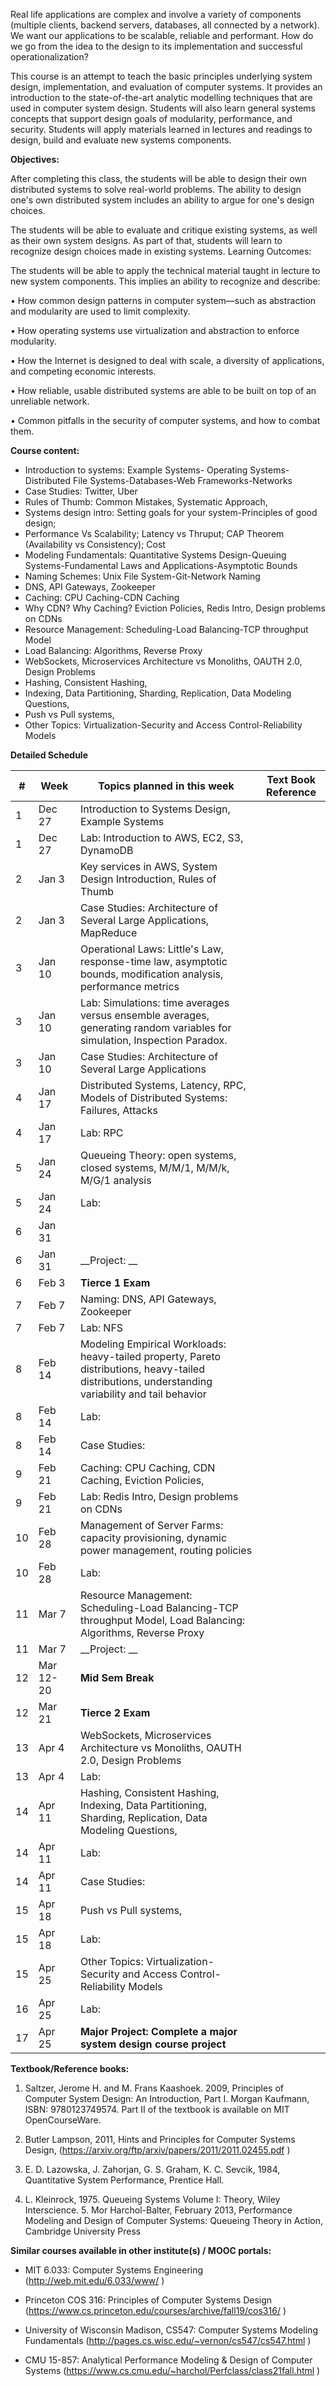 Real life applications are complex and involve a variety of components (multiple clients, backend servers, databases, all connected by a network). We want our applications to be scalable, reliable and performant. How do we go from the idea to the design to its implementation and successful operationalization?

This course is an attempt to teach the basic principles underlying system design, implementation, and evaluation of computer systems. It provides an introduction to the state-of-the-art analytic modelling techniques that are used in computer system design. Students will also learn general systems concepts that support design goals of modularity, performance, and security. Students will apply materials learned in lectures and readings to design, build and evaluate new systems components.

__Objectives:__

After completing this class, the students will be able to design their own distributed systems to
solve real-world problems. The ability to design one's own distributed system includes an ability
to argue for one's design choices.

The students will be able to evaluate and critique existing systems, as well as their own system
designs. As part of that, students will learn to recognize design choices made in existing systems.
Learning Outcomes:

The students will be able to apply the technical material taught in lecture to new system
components. This implies an ability to recognize and describe:

• How common design patterns in computer system—such as abstraction and modularity are used to limit complexity.

• How operating systems use virtualization and abstraction to enforce modularity.

• How the Internet is designed to deal with scale, a diversity of applications, and competing economic interests.

• How reliable, usable distributed systems are able to be built on top of an unreliable network.

• Common pitfalls in the security of computer systems, and how to combat them.


__Course content:__

* Introduction to systems: Example Systems- Operating Systems-Distributed File Systems-Databases-Web Frameworks-Networks 
* Case Studies: Twitter, Uber
* Rules of Thumb: Common Mistakes, Systematic Approach, 
* Systems design intro: Setting goals for your system-Principles of good design; 
* Performance Vs Scalability; Latency vs Thruput; CAP Theorem (Availability vs Consistency); Cost 
* Modeling Fundamentals: Quantitative Systems Design-Queuing Systems-Fundamental Laws and Applications-Asymptotic Bounds
* Naming Schemes: Unix File System-Git-Network Naming
* DNS, API Gateways, Zookeeper
* Caching: CPU Caching-CDN Caching
* Why CDN? Why Caching? Eviction Policies, Redis Intro, Design problems on CDNs
* Resource Management: Scheduling-Load Balancing-TCP throughput Model
* Load Balancing: Algorithms, Reverse Proxy
* WebSockets, Microservices Architecture vs Monoliths, OAUTH 2.0, Design Problems
* Hashing, Consistent Hashing, 
* Indexing, Data Partitioning, Sharding, Replication, Data Modeling Questions,
* Push vs Pull systems, 
* Other Topics: Virtualization-Security and Access Control-Reliability Models

__Detailed Schedule__

|#| Week| Topics planned in this week | Text Book Reference |
| --- | ------------| ----------- | -------- |
|1| Dec 27 | Introduction to Systems Design, Example Systems  | |
|1| Dec 27 | Lab: Introduction to AWS, EC2, S3, DynamoDB  | |
|2| Jan 3 | Key services in AWS, System Design Introduction, Rules of Thumb  | |
|2| Jan 3 | Case Studies: Architecture of Several Large Applications, MapReduce | |
|3| Jan 10| Operational Laws: Little's Law, response-time law, asymptotic bounds, modification analysis, performance metrics||
|3| Jan 10| Lab: Simulations: time averages versus ensemble averages, generating random variables for simulation, Inspection Paradox.||
|3| Jan 10| Case Studies: Architecture of Several Large Applications  ||
|4| Jan 17| Distributed Systems, Latency, RPC, Models of Distributed Systems: Failures, Attacks ||
|4| Jan 17| Lab: RPC ||
|5| Jan 24| Queueing Theory: open systems, closed systems, M/M/1, M/M/k, M/G/1 analysis ||
|5| Jan 24| Lab:  ||
|6| Jan 31|  ||
|6| Jan 31| __Project: __ ||
|6| Feb 3| __Tierce 1 Exam__||
|7| Feb 7| Naming: DNS, API Gateways, Zookeeper     ||
|7| Feb 7| Lab: NFS ||
|8| Feb 14| Modeling Empirical Workloads: heavy-tailed property, Pareto distributions, heavy-tailed distributions, understanding variability and tail behavior||
|8| Feb 14| Lab: ||
|8| Feb 14| Case Studies:  ||
|9| Feb 21| Caching: CPU Caching, CDN Caching, Eviction Policies,  ||
|9| Feb 21| Lab: Redis Intro, Design problems on CDNs | |
|10| Feb 28| Management of Server Farms: capacity provisioning, dynamic power management, routing policies||
|10| Feb 28| Lab:    |    |
|11| Mar 7| Resource Management: Scheduling-Load Balancing-TCP throughput Model,  Load Balancing: Algorithms, Reverse Proxy ||
|11| Mar 7| __Project: __| |
|12| Mar 12-20|__Mid Sem Break__||
|12| Mar 21| __Tierce 2 Exam__||
|13| Apr 4 | WebSockets, Microservices Architecture vs Monoliths, OAUTH 2.0, Design Problems ||
|13| Apr 4| Lab: ||
|14| Apr 11| Hashing, Consistent Hashing, Indexing, Data Partitioning, Sharding, Replication, Data Modeling Questions, ||
|14| Apr 11| Lab:  ||
|14| Apr 11| Case Studies:   ||
|15| Apr 18| Push vs Pull systems,  ||
|15| Apr 18 | Lab:   ||
|15| Apr 25| Other Topics: Virtualization-Security and Access Control-Reliability Models | |
|16| Apr 25| Lab:  ||
|17 |Apr 25 |__Major Project: Complete a major system design course project__  ||




__Textbook/Reference books:__
1. Saltzer, Jerome H. and M. Frans Kaashoek. 2009, Principles of Computer System Design: An Introduction, Part I. Morgan Kaufmann, ISBN: 9780123749574. Part II
of the textbook is available on MIT OpenCourseWare.

2. Butler Lampson, 2011, Hints and Principles for Computer Systems Design,
(https://arxiv.org/ftp/arxiv/papers/2011/2011.02455.pdf )

3. E. D. Lazowska, J. Zahorjan, G. S. Graham, K. C. Sevcik, 1984, Quantitative System Performance, Prentice Hall.

4. L. Kleinrock, 1975. Queueing Systems Volume I: Theory, Wiley Interscience. 5. Mor Harchol-Balter, February 2013, Performance Modeling and Design of Computer Systems: Queueing Theory in Action, Cambridge University Press




__Similar courses available in other institute(s) / MOOC portals:__

* MIT 6.033: Computer Systems Engineering (http://web.mit.edu/6.033/www/ )

* Princeton COS 316: Principles of Computer Systems Design
(https://www.cs.princeton.edu/courses/archive/fall19/cos316/ )

* University of Wisconsin Madison, CS547: Computer Systems Modeling Fundamentals
(http://pages.cs.wisc.edu/~vernon/cs547/cs547.html )

* CMU 15-857: Analytical Performance Modeling & Design of Computer Systems
(https://www.cs.cmu.edu/~harchol/Perfclass/class21fall.html )

